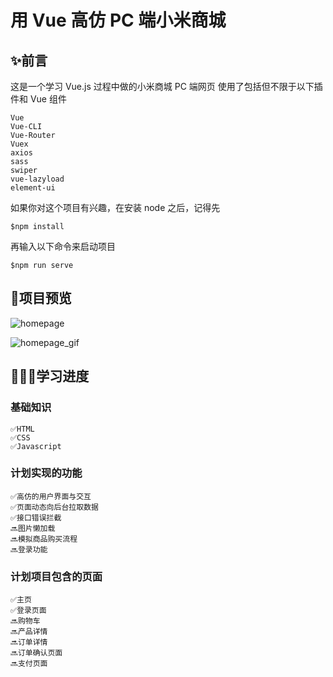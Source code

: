 # 用 Vue 高仿 PC 端小米商城 

## ✨前言
这是一个学习 Vue.js 过程中做的小米商城 PC 端网页
使用了包括但不限于以下插件和 Vue 组件
```
Vue
Vue-CLI
Vue-Router
Vuex
axios
sass
swiper
vue-lazyload
element-ui
```
如果你对这个项目有兴趣，在安装 node 之后，记得先
```
$npm install
```
再输入以下命令来启动项目
```
$npm run serve
```
## 👀项目预览
![homepage](https://tva1.sinaimg.cn/large/007S8ZIlgy1gewoa5gylpj31hc0u0kjl.jpg)

![homepage_gif](https://tva1.sinaimg.cn/large/007S8ZIlgy1gewokd9y9bg313l0ixnpe.gif)

## 👨🏻‍🎓学习进度
### 基础知识
```
✅HTML
✅CSS
✅Javascript
```
### 计划实现的功能
```
✅高仿的用户界面与交互
✅页面动态向后台拉取数据
✅接口错误拦截
🔜图片懒加载
🔜模拟商品购买流程
🔜登录功能
```
### 计划项目包含的页面
```
✅主页
✅登录页面
🔜购物车
🔜产品详情
🔜订单详情
🔜订单确认页面
🔜支付页面
```

